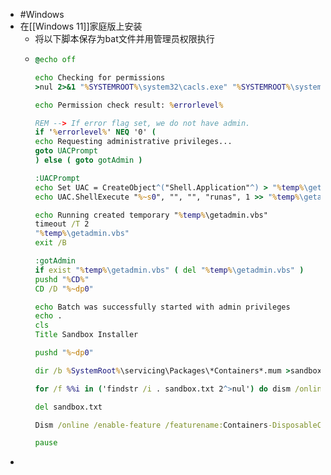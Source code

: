 - #Windows
- 在[[Windows 11]]家庭版上安装
	- 将以下脚本保存为bat文件并用管理员权限执行
	- ```cmd
	  @echo off
	  
	  echo Checking for permissions
	  >nul 2>&1 "%SYSTEMROOT%\system32\cacls.exe" "%SYSTEMROOT%\system32\config\system"
	  
	  echo Permission check result: %errorlevel%
	  
	  REM --> If error flag set, we do not have admin.
	  if '%errorlevel%' NEQ '0' (
	  echo Requesting administrative privileges...
	  goto UACPrompt
	  ) else ( goto gotAdmin )
	  
	  :UACPrompt
	  echo Set UAC = CreateObject^("Shell.Application"^) > "%temp%\getadmin.vbs"
	  echo UAC.ShellExecute "%~s0", "", "", "runas", 1 >> "%temp%\getadmin.vbs"
	  
	  echo Running created temporary "%temp%\getadmin.vbs"
	  timeout /T 2
	  "%temp%\getadmin.vbs"
	  exit /B
	  
	  :gotAdmin
	  if exist "%temp%\getadmin.vbs" ( del "%temp%\getadmin.vbs" )
	  pushd "%CD%"
	  CD /D "%~dp0"
	  
	  echo Batch was successfully started with admin privileges
	  echo .
	  cls
	  Title Sandbox Installer
	  
	  pushd "%~dp0"
	  
	  dir /b %SystemRoot%\servicing\Packages\*Containers*.mum >sandbox.txt
	  
	  for /f %%i in ('findstr /i . sandbox.txt 2^>nul') do dism /online /norestart /add-package:"%SystemRoot%\servicing\Packages\%%i"
	  
	  del sandbox.txt
	  
	  Dism /online /enable-feature /featurename:Containers-DisposableClientVM /LimitAccess /ALL
	  
	  pause
	  ```
-